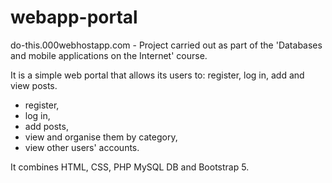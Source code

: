 # webapp-portal
do-this.000webhostapp.com - 
Project carried out as part of the 'Databases and mobile applications on the Internet' course. 

It is a simple web portal that allows its users to: register, log in, add and view posts. 
- register, 
- log in, 
- add posts, 
- view and organise them by category, 
- view other users' accounts. 

It combines HTML, CSS, PHP MySQL DB and Bootstrap 5.
